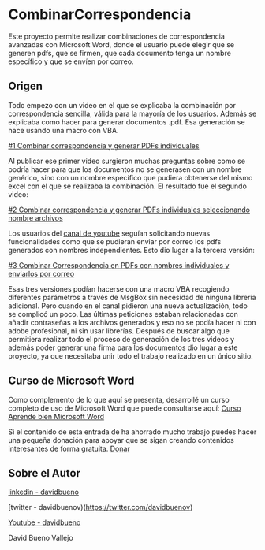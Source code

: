# CombinarCorrespondencia
 Este proyecto permite realizar combinaciones de correspondencia avanzadas con Microsoft Word, donde el usuario puede elegir que se generen pdfs, que se firmen, que cada documento tenga un nombre específico y que se envíen por correo.
 
## Origen
Todo empezo con un video en el que se explicaba la combinación por correspondencia sencilla, válida para la mayoría de los usuarios. Además se explicaba como hacer para generar documentos .pdf. Esa generación se hace usando una macro con VBA. 

 [#1 Combinar correspondencia y generar PDFs individuales](https://youtu.be/PJYR6Cc9ovU)

Al publicar ese primer video surgieron muchas preguntas sobre como se podría hacer para que los documentos no se generasen con un nombre genérico, sino con un nombre específico que pudiera obtenerse del mismo excel con el que se realizaba la combinación. El resultado fue el segundo video:

 [#2 Combinar correspondencia y generar PDFs individuales seleccionando nombre archivos](https://youtu.be/Lu64q5-2ABA)

Los usuarios del [canal de youtube](https://www.youtube.com/c/DavidBuenoVallejo) seguían solicitando nuevas funcionalidades como que se pudieran enviar por correo los pdfs generados con nombres independientes. Esto dio lugar a la tercera versión:

 [#3 Combinar Correspondencia en PDFs con nombres individuales y enviarlos por correo](https://youtu.be/OaHKKyT0ke0)

Esas tres versiones podían hacerse con una macro VBA recogiendo diferentes parámetros a través de MsgBox sin necesidad de ninguna librería adicional. Pero cuando en el canal pidieron una nueva actualización, todo se complicó un poco. Las últimas peticiones estaban relacionadas con añadir contraseñas a los archivos generados y eso no se podía hacer ni con adobe profesional, ni sin usar librerías. Después de buscar algo que permitiera realizar todo el proceso de generación de los tres videos y además poder generar una firma para los documentos dio lugar a este proyecto, ya que necesitaba unir todo el trabajo realizado en un único sitio. 

## Curso de Microsoft Word

Como complemento de lo que aquí se presenta, desarrollé un curso completo de uso de Microsoft Word que puede consultarse aquí: [Curso Aprende bien Microsoft Word](https://www.udemy.com/course/aprendemicrosoftword/?referralCode=53B4CF7B7C08F59F4EBA)


 Si el contenido de esta entrada de ha ahorrado mucho trabajo puedes hacer una pequeña donación para apoyar que se sigan creando contenidos interesantes de forma gratuita. [Donar](https://www.paypal.com/donate?hosted_button_id=J5DXQN5VCBTVE)
 
 ## Sobre el Autor
  [linkedin - davidbueno](https://www.linkedin.com/in/davidbueno/)
  
  [twitter - davidbuenov)(https://twitter.com/davidbuenov)
  
  [Youtube - davidbueno ](https://www.youtube.com/davidbueno)
  
  David Bueno Vallejo
 
 
